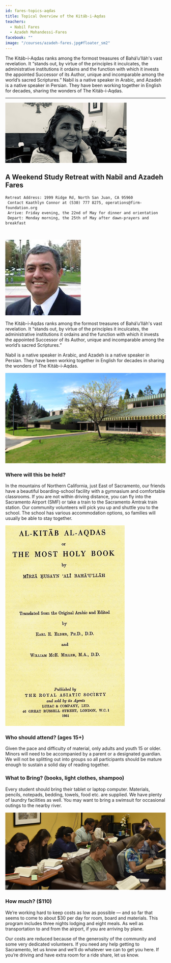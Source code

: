 ```yaml
---
id: fares-topics-aqdas
title: Topical Overview of the Kitáb-i-Aqdas
teachers:
  - Nabil Fares
  - Azadeh Mohandessi-Fares
facebook: ""
image: "/courses/azadeh-fares.jpg#floater_sm2"
---
```


The Kitáb-i-Aqdas ranks among the formost treasures of Bahá’u’lláh's vast revelation. It “stands out, by virtue of the principles it inculcates, the administrative institutions it ordains and the function with which it invests the appointed Successor of its Author, unique and incomparable among the world’s sacred Scriptures.” Nabil is a native speaker in Arabic, and Azadeh is a native speaker in Persian. They have been working together in English for decades, sharing the wonders of The Kitáb-i-Aqdas.

---


![temple](/courses/azadeh-fares-wide.jpg#full)

## A Weekend Study Retreat with Nabil and Azadeh Fares

```
Retreat Address: 1999 Ridge Rd, North San Juan, CA 95960
 Contact Kaathlyn Connor at (530) 777 8275, operations@firm-foundation.org
 Arrive: Friday evening, the 22nd of May for dinner and orientation
 Depart: Monday morning, the 25th of May after dawn-prayers and breakfast
```

<br>

![temple front](/courses/nabil-fares.jpg#floater2)

The Kitáb-i-Aqdas ranks among the formost treasures of Bahá’u’lláh's vast revelation. It “stands out, by virtue of the principles it inculcates, the administrative institutions it ordains and the function with which it invests the appointed Successor of its Author, unique and incomparable among the world’s sacred Scriptures.”

Nabil is a native speaker in Arabic, and Azadeh is a native speaker in Persian. They have been working together in English for decades in sharing the wonders of The Kitáb-i-Aqdas.



![school front](/courses/school-front2.jpg#floater)
### Where will this be held?

In the mountains of Northern California, just East of Sacramento, our friends have a beautiful boarding-school facility with a gymnasium and comfortable classrooms. If you are not within driving distance, you can fly into the Sacramento Airport (SMF) or take a train to the Sacramento Amtrak train station. Our community volunteers will pick you up and shuttle you to the school. The school has various accommodation options, so families will usually be able to stay together.



![software with tablet of ahmad](/courses/aqdas.jpg#floater2)
### Who should attend? (ages 15+)

Given the pace and difficulty of material, only adults and youth 15 or older. Minors will need to be accompanied by a parent or a designated guardian. We will not be splitting out into groups so all participants should be mature enough to sustain a solid day of reading together.



### What to Bring? (books, light clothes, shampoo)

Every student should bring their tablet or laptop computer. Materials, pencils, notepads, bedding, towels, food etc. are supplied. We have plenty of laundry facilities as well. You may want to bring a swimsuit for occasional outings to the nearby river.


![participants](/db-challenge/db-banner-2019.jpg#floater)

### How much? ($110)

We’re working hard to keep costs as low as possible — and so far that seems to come to about $30 per day for room, board and materials. This program includes three nights lodging and eight meals. As well as transportation to and from the airport, if you are arriving by plane.

Our costs are reduced because of the generosity of the community and some very dedicated volunteers. If you need any help getting to Sacramento, let us know and we’ll do whatever we can to get you here. If you’re driving and have extra room for a ride share, let us know.

<br><br><br><br>
